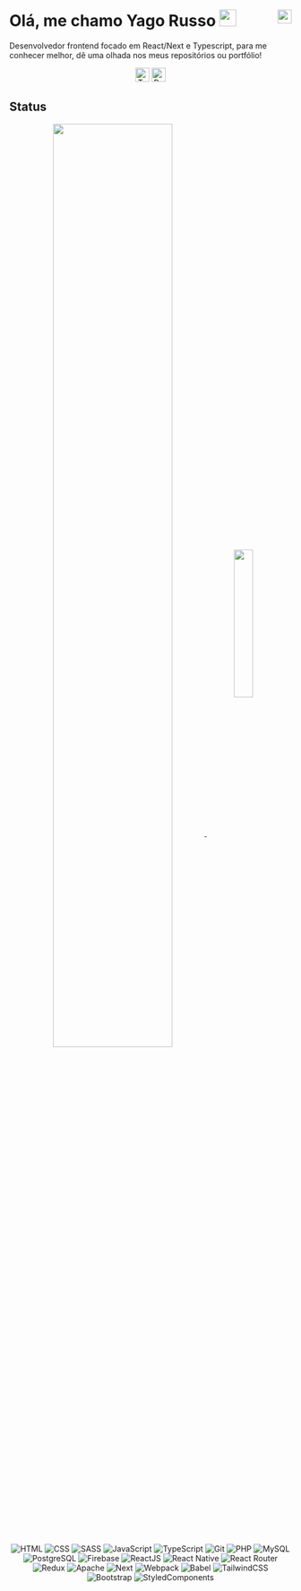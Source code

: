 # Olá, me chamo Yago Russo <img src="https://raw.githubusercontent.com/kaueMarques/kaueMarques/master/hi.gif" height="30px"> <a href="https://linkedin.com/in/yago-russo"><img title="Linkedin" width=25 height=25 align="right" src="https://cdn.jsdelivr.net/gh/devicons/devicon/icons/linkedin/linkedin-original.svg" /></a>
Desenvolvedor frontend focado em React/Next e Typescript, para me conhecer melhor, dê uma olhada nos meus repositórios ou portfólio!

<div align="center">
  <img title="TypeScript" width=25 height=25 src="https://cdn.jsdelivr.net/gh/devicons/devicon/icons/typescript/typescript-plain.svg" />
  <img title="ReactJs" width=25 height=25 src="https://cdn.jsdelivr.net/gh/devicons/devicon/icons/react/react-original.svg" />
</div>

## Status
<div align="center">
  <a href="https://github.com/YaGRRusso">
    <img width=65% align="center" src="https://github-readme-stats.vercel.app/api?username=YaGRRusso&show_icons=true&theme=dracula&count_private=true" />
  </a>
  <a href="https://github.com/YaGRRusso">
    <img width=26% align="center" src="https://github-readme-stats.vercel.app/api/top-langs/?username=YaGRRusso&theme=dracula&hide_title=true&langs_count=6"/>
  </a>
</div>

<div align="center">
  <img title="HTML" src="https://img.shields.io/badge/-282A36?style=flat&logo=html5&logoColor=EE85A9" />
  <img title="CSS" src="https://img.shields.io/badge/-282A36?style=flat&logo=css3&logoColor=EE85A9" />
  <img title="SASS" src="https://img.shields.io/badge/-282A36?style=flat&logo=sass&logoColor=EE85A9" />
  <img title="JavaScript" src="https://img.shields.io/badge/-282A36?style=flat&logo=javascript&logoColor=EE85A9" />
  <img title="TypeScript" src="https://img.shields.io/badge/-282A36?style=flat&logo=typescript&logoColor=EE85A9" />
<!--   <img title="Node" src="https://img.shields.io/badge/-282A36?style=flat&logo=node.js&logoColor=EE85A9" /> -->
  <img title="Git" src="https://img.shields.io/badge/-282A36?style=flat&logo=git&logoColor=EE85A9" />
  <img title="PHP" src="https://img.shields.io/badge/-282A36?style=flat&logo=php&logoColor=EE85A9" />
  <img title="MySQL" src="https://img.shields.io/badge/-282A36?style=flat&logo=mysql&logoColor=EE85A9" />
  <img title="PostgreSQL" src="https://img.shields.io/badge/-282A36?style=flat&logo=postgresql&logoColor=EE85A9" />
  <img title="Firebase" src="https://img.shields.io/badge/-282A36?style=flat&logo=firebase&logoColor=EE85A9" />
  <img title="ReactJS" src="https://img.shields.io/badge/-282A36?style=flat&logo=react&logoColor=EE85A9" />
  <img title="React Native" src="https://img.shields.io/badge/-282A36?style=flat&logo=react&logoColor=EE85A9" />
  <img title="React Router" src="https://img.shields.io/badge/-282A36?style=flat&logo=react-router&logoColor=EE85A9" />
  <img title="Redux" src="https://img.shields.io/badge/-282A36?style=flat&logo=redux&logoColor=EE85A9" />
  <img title="Apache" src="https://img.shields.io/badge/-282A36?style=flat&logo=apache&logoColor=EE85A9" />
  <img title="Next" src="https://img.shields.io/badge/-282A36?style=flat&logo=next.js&logoColor=EE85A9" />
  <img title="Webpack" src="https://img.shields.io/badge/-282A36?style=flat&logo=webpack&logoColor=EE85A9" />
  <img title="Babel" src="https://img.shields.io/badge/-282A36?style=flat&logo=babel&logoColor=EE85A9" />
  <!-- <img title="Express" src="https://img.shields.io/badge/-282A36?style=flat&logo=express&logoColor=EE85A9" /> -->
  <img title="TailwindCSS" src="https://img.shields.io/badge/-282A36?style=flat&logo=tailwind-css&logoColor=EE85A9" />
  <img title="Bootstrap" src="https://img.shields.io/badge/-282A36?style=flat&logo=bootstrap&logoColor=EE85A9" />
  <img title="StyledComponents" src="https://img.shields.io/badge/-282A36?style=flat&logo=styled-components&logoColor=EE85A9" />
</div>
